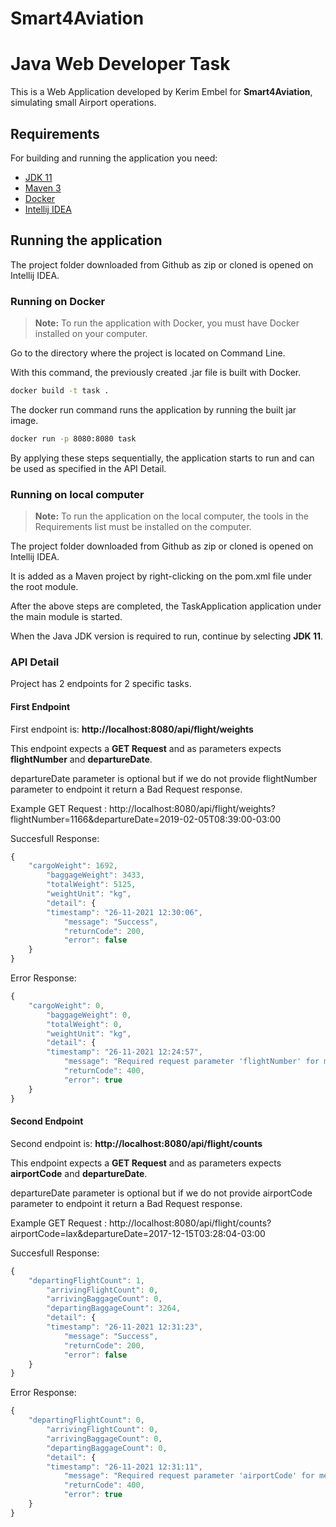 # Smart4Aviation
# Java Web Developer Task 

This is a Web Application developed by Kerim Embel for **Smart4Aviation**, simulating small Airport operations.

## Requirements

For building and running the application you need:

- [JDK 11](https://www.oracle.com/java/technologies/downloads/#java11)
- [Maven 3](https://maven.apache.org)
- [Docker](https://maven.apache.org)
- [Intellij IDEA](https://www.jetbrains.com/idea/)

## Running the application

The project folder downloaded from Github as zip or cloned is opened on Intellij IDEA.

### Running on Docker

> **Note:** To run the application with Docker, you must have Docker installed on your computer.

Go to the directory where the project is located on Command Line.


With this command, the previously created .jar file is built with Docker.

```sh  
docker build -t task .
```  

The docker run command runs the application by running the built jar image.

```sh  
docker run -p 8080:8080 task
```  

By applying these steps sequentially, the application starts to run and can be used as specified in the API Detail.

### Running on local computer

> **Note:** To run the application on the local computer, the tools in the Requirements list must be installed on the computer.

The project folder downloaded from Github as zip or cloned is opened on Intellij IDEA.

It is added as a Maven project by right-clicking on the pom.xml file under the root module.

After the above steps are completed, the TaskApplication application under the
main module is started.

When the Java JDK version is required to run, continue by selecting **JDK 11**.

### API Detail

Project has 2 endpoints for 2 specific tasks.

#### First Endpoint
First endpoint is: **http://localhost:8080/api/flight/weights**

This endpoint expects a **GET Request** and as parameters expects **flightNumber** and **departureDate**.

departureDate parameter is optional but if we do not provide flightNumber parameter to endpoint it return a Bad Request response.

Example GET Request : http://localhost:8080/api/flight/weights?flightNumber=1166&departureDate=2019-02-05T08:39:00-03:00


Succesfull Response:

```javascript
{
    "cargoWeight": 1692,
        "baggageWeight": 3433,
        "totalWeight": 5125,
        "weightUnit": "kg",
        "detail": {
        "timestamp": "26-11-2021 12:30:06",
            "message": "Success",
            "returnCode": 200,
            "error": false
    }
}
```

Error Response:

```javascript
{
    "cargoWeight": 0,
        "baggageWeight": 0,
        "totalWeight": 0,
        "weightUnit": "kg",
        "detail": {
        "timestamp": "26-11-2021 12:24:57",
            "message": "Required request parameter 'flightNumber' for method parameter type Integer is not present",
            "returnCode": 400,
            "error": true
    }
}
```

#### Second Endpoint

Second endpoint is: **http://localhost:8080/api/flight/counts**

This endpoint expects a **GET Request** and as parameters expects **airportCode** and **departureDate**.

departureDate parameter is optional but if we do not provide airportCode parameter to endpoint it return a Bad Request response.

Example GET Request : http://localhost:8080/api/flight/counts?airportCode=lax&departureDate=2017-12-15T03:28:04-03:00

Succesfull Response:

```javascript
{
    "departingFlightCount": 1,
        "arrivingFlightCount": 0,
        "arrivingBaggageCount": 0,
        "departingBaggageCount": 3264,
        "detail": {
        "timestamp": "26-11-2021 12:31:23",
            "message": "Success",
            "returnCode": 200,
            "error": false
    }
}
```

Error Response:

```javascript
{
    "departingFlightCount": 0,
        "arrivingFlightCount": 0,
        "arrivingBaggageCount": 0,
        "departingBaggageCount": 0,
        "detail": {
        "timestamp": "26-11-2021 12:31:11",
            "message": "Required request parameter 'airportCode' for method parameter type String is not present",
            "returnCode": 400,
            "error": true
    }
}
```